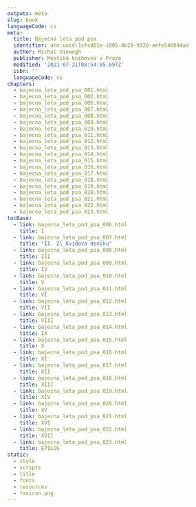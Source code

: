```yaml
---
outputs: meta
slug: book
languageCode: cs
meta:
  title: Báječná léta pod psa
  identifier: urn:uuid:1cfcd01e-1805-4b28-9320-aefe540844ad
  author: Michal Viewegh
  publisher: Městská knihovna v Praze
  modified: '2021-07-21T08:54:05.697Z'
  isbn: ''
  languageCode: cs
chapters:
  - bajecna_leta_pod_psa_001.html
  - bajecna_leta_pod_psa_002.html
  - bajecna_leta_pod_psa_006.html
  - bajecna_leta_pod_psa_007.html
  - bajecna_leta_pod_psa_008.html
  - bajecna_leta_pod_psa_009.html
  - bajecna_leta_pod_psa_010.html
  - bajecna_leta_pod_psa_011.html
  - bajecna_leta_pod_psa_012.html
  - bajecna_leta_pod_psa_013.html
  - bajecna_leta_pod_psa_014.html
  - bajecna_leta_pod_psa_015.html
  - bajecna_leta_pod_psa_016.html
  - bajecna_leta_pod_psa_017.html
  - bajecna_leta_pod_psa_018.html
  - bajecna_leta_pod_psa_019.html
  - bajecna_leta_pod_psa_020.html
  - bajecna_leta_pod_psa_021.html
  - bajecna_leta_pod_psa_022.html
  - bajecna_leta_pod_psa_023.html
tocBase:
  - link: bajecna_leta_pod_psa_006.html
    title: I
  - link: bajecna_leta_pod_psa_007.html
    title: "II. Z\_Kvidova deníku"
  - link: bajecna_leta_pod_psa_008.html
    title: III
  - link: bajecna_leta_pod_psa_009.html
    title: IV
  - link: bajecna_leta_pod_psa_010.html
    title: V
  - link: bajecna_leta_pod_psa_011.html
    title: VI
  - link: bajecna_leta_pod_psa_012.html
    title: VII
  - link: bajecna_leta_pod_psa_013.html
    title: VIII
  - link: bajecna_leta_pod_psa_014.html
    title: IX
  - link: bajecna_leta_pod_psa_015.html
    title: X
  - link: bajecna_leta_pod_psa_016.html
    title: XI
  - link: bajecna_leta_pod_psa_017.html
    title: XII
  - link: bajecna_leta_pod_psa_018.html
    title: XIII
  - link: bajecna_leta_pod_psa_019.html
    title: XIV
  - link: bajecna_leta_pod_psa_020.html
    title: XV
  - link: bajecna_leta_pod_psa_021.html
    title: XVI
  - link: bajecna_leta_pod_psa_022.html
    title: XVII
  - link: bajecna_leta_pod_psa_023.html
    title: EPILOG
static:
  - style
  - scripts
  - title
  - fonts
  - resources
  - favicon.png
---
```


